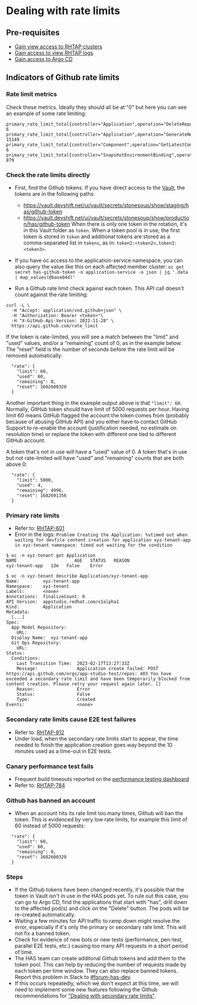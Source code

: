 # Dealing with rate limits

## Pre-requisites

* [Gain view access to RHTAP clusters](https://gitlab.cee.redhat.com/service/app-interface/-/blob/master/docs/stonesoup/sop/logs.md)
* [Gain access to view RHTAP logs](https://gitlab.cee.redhat.com/service/app-interface/-/blob/master/docs/stonesoup/sop/logs.md)
* [Gain access to Argo CD](https://gitlab.cee.redhat.com/service/app-interface/-/blob/master/docs/stonesoup/sop/fleet-manager-argocd.md)

## Indicators of Github rate limits

### Rate limit metrics

Check these metrics. Ideally they should all be at "0" but here you can see an example of some rate limiting:
```
primary_rate_limit_total{controller="Application",operation="DeleteRepository",tokenName="GITHUB_AUTH_TOKEN"} 6
primary_rate_limit_total{controller="Application",operation="GenerateNewRepository",tokenName="GITHUB_AUTH_TOKEN"} 15149
primary_rate_limit_total{controller="Component",operation="GetLatestCommitSHAFromRepository",tokenName="GITHUB_AUTH_TOKEN"} 6
primary_rate_limit_total{controller="SnapshotEnvironmentBinding",operation="GetLatestCommitSHAFromRepository",tokenName="GITHUB_AUTH_TOKEN"} 879
```

### Check the rate limits directly

* First, find the Github tokens.  If you have direct access to the [Vault](https://vault.devshift.net/ui/vault/secrets/stonesoup/list), the tokens are in the following paths:
  * https://vault.devshift.net/ui/vault/secrets/stonesoup/show/staging/has/github-token
  * https://vault.devshift.net/ui/vault/secrets/stonesoup/show/production/has/github-token
When there is only one token in the rotation, it's in this Vault folder as `token`. When a token pool is in use, the first token is stored in `token` and additional tokens are stored as a comma-separated list in `tokens`, as in: `token2:<token2>,token3:<token3>`.

* If you have oc access to the application-service namespace, you can also query the value like this on each affected member cluster: `oc get secret has-github-token -n application-service -o json | jq '.data | map_values(@base64d)'`

* Run a Github rate limit check against each token. This API call doesn't count against the rate limiting:
```
curl -L \                               
  -H "Accept: application/vnd.github+json" \
  -H "Authorization: Bearer <token>"\
  -H "X-GitHub-Api-Version: 2022-11-28" \
  https://api.github.com/rate_limit
```

If the token is rate-limited, you will see a match between the "limit" and "used" values, and/or a "remaining" count of 0, as in the example below. The "reset" field is the number of seconds before the rate limit will be removed automatically:
```
  "rate": {
    "limit": 60,
    "used": 60,
    "remaining": 0,
    "reset": 1682600320
  }
```

Another important thing in the example output above is that `"limit": 60`. Normally, GitHub token should have limit of 5000 requests per hour. Having limit 60 means GitHub flagged the account the token comes from (probably because of abusing GitHub API) and you either have to contact GitHub Support to re-enable the account (justification needed, no estimate on resolution time) or replace the token with different one tied to different GitHub account.

A token that's not in use will have a "used" value of 0.  A token that's in use but not rate-limited will have "used" and "remaining" counts that are both above 0:
```
  "rate": {
    "limit": 5000,
    "used": 4,
    "remaining": 4996,
    "reset": 1682691356
  }
```

### Primary rate limits

* Refer to: [RHTAP-601](https://issues.redhat.com/browse/RHTAP-601)
* Error in the logs: `Problem Creating the Application: %vtimed out when waiting for devfile content creation for application xyz-tenant-app in xyz-tenant namespace: timed out waiting for the condition` 

```
$ oc -n xyz-tenant get Application
NAME                      AGE   STATUS   REASON
xyz-tenant-app   13m   False    Error 

$ oc -n xyz-tenant describe Application/xyz-tenant-app
Name:         xyz-tenant-app
Namespace:    xyz-tenant
Labels:       <none>
Annotations:  finalizeCount: 0
API Version:  appstudio.redhat.com/v1alpha1
Kind:         Application
Metadata:
  [...]
Spec:
  App Model Repository:
    URL:         
  Display Name:  xyz-tenant-app
  Git Ops Repository:
    URL:  
Status:
  Conditions:
    Last Transition Time:  2023-02-17T13:27:33Z
    Message:               Application create failed: POST https://api.github.com/orgs/app-studio-test/repos: 403 You have exceeded a secondary rate limit and have been temporarily blocked from content creation. Please retry your request again later. []
    Reason:                Error
    Status:                False
    Type:                  Created
Events:                    <none> 
```

### Secondary rate limits cause E2E test failures

* Refer to: [RHTAP-812](https://issues.redhat.com/browse/RHTAP-812)
* Under load, when the secondary rate limits start to appear, the time needed to finish the application creation goes way beyond the 10 minutes used as a time-out in E2E tests.

### Canary performance test fails

* Frequent build timeouts reported on the [performance testing dashboard](http://kibana.intlab.perf-infra.lab.eng.rdu2.redhat.com/app/dashboards#/view/01508c40-d5e0-11ed-a972-8971ce66b77d)
* Refer to: [RHTAP-784](https://issues.redhat.com/browse/RHTAP-784)

### Github has banned an account

* When an account hits its rate limit too many times, Github will ban the token. This is evidenced by very low rate limits, for example this limit of 60 instead of 5000 requests: 
```
  "rate": {
    "limit": 60,
    "used": 60,
    "remaining": 0,
    "reset": 1682600320
  }
```

### Steps

* If the Github tokens have been changed recently, it's possible that the token in Vault isn't in use in the HAS pods yet.  To rule out this case, you can go to Argo CD, find the applications that start with "has", drill down to the affected pod(s) and click on the "Delete" button.  The pods will be re-created automatically.
* Waiting a few minutes for API traffic to ramp down might resolve the error, especially if it's only the primary or secondary rate limit.  This will not fix a banned token.
* Check for evidence of new bots or new tests (performance, pen-test, parallel E2E tests, etc.) causing too many API requests in a short period of time.
* The HAS team can create additonal Github tokens and add them to the token pool.  This can help by reducing the number of requests made by each token per time window.  They can also replace banned tokens.  Report this problem in Slack to [#forum-has-dev](https://redhat-internal.slack.com/archives/C02HZRGKDEY).
* If this occurs repeatedly, which we don't expect at this time, we will need to implement some new features following the Github recommendations for ["Dealing with secondary rate limits"](https://docs.github.com/en/rest/guides/best-practices-for-integrators?apiVersion=2022-11-28#dealing-with-secondary-rate-limits).
